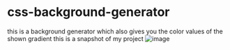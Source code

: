# css-background-generator
this is a background generator which also gives you the color values of the shown gradient
this is a snapshot of my project
![image](https://user-images.githubusercontent.com/87083808/125915080-643810b3-7007-42d8-aaa0-af6e16203e7a.png)
